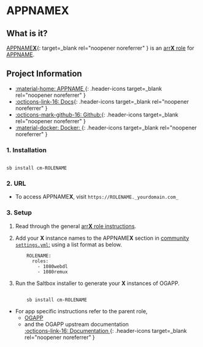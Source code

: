 # APPNAME**X**

## What is it?

[APPNAME**X**](APPHOMEPAGE){: target=_blank rel="noopener noreferrer" } is an [arr**X** role](../../community/apps/arrx.md) for [APPNAME](../../community/apps/OGAPP.md).

## Project Information

- [:material-home: APPNAME ](APPHOMEPAGE){: .header-icons target=_blank rel="noopener noreferrer" }
- [:octicons-link-16: Docs](DOCSLINK){: .header-icons target=_blank rel="noopener noreferrer" }
- [:octicons-mark-github-16: Github:](GITHUBLINK){: .header-icons target=_blank rel="noopener noreferrer" }
- [:material-docker: Docker: ](DOCKERLINK){: .header-icons target=_blank rel="noopener noreferrer" }

### 1. Installation

``` shell

sb install cm-ROLENAME

```

### 2. URL

- To access APPNAME**X**, visit `https://ROLENAME._yourdomain.com_`

### 3. Setup

1. Read through the general [arr**X** role instructions](../../community/apps/arrx.md).

2. Add your **X** instance names to the APPNAME**X** section in [community `settings.yml`:](../../community/settings.md) using a list format as below.

    ``` { .yaml }
        ROLENAME:
          roles:
            - 1080webdl
            - 1080remux
    ```

3. Run the Saltbox installer to generate your **X** instances of OGAPP.

      ``` { .shell }

          sb install cm-ROLENAME

      ```

- For app specific instructions refer to the parent role,
     - [OGAPP](../../community/apps/OGAPP.md)<Br/>
     - and the OGAPP upstream documentation <BR/>
       [:octicons-link-16: Documentation ](DOCSLINK){: .header-icons target=_blank rel="noopener noreferrer" }
